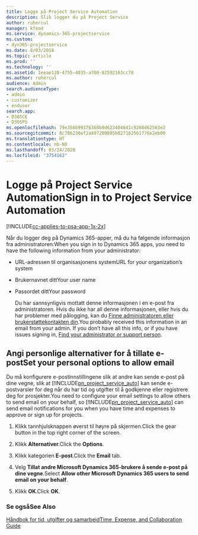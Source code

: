 ```yaml
---
title: Logge på Project Service Automation
description: Slik logger du på Project Service
author: ruhercul
manager: kfend
ms.service: dynamics-365-projectservice
ms.custom:
- dyn365-projectservice
ms.date: 8/03/2018
ms.topic: article
ms.prod: ''
ms.technology: ''
ms.assetid: 1eeae120-4755-4035-a700-82592163cc78
ms.author: ruhercul
audience: Admin
search.audienceType:
- admin
- customizer
- enduser
search.app:
- D365CE
- D365PS
ms.openlocfilehash: 79e356b99376360b9d623404641c9268d62563e2
ms.sourcegitcommit: 8c786230ef2a497280885b827162561776e2eb00
ms.translationtype: HT
ms.contentlocale: nb-NO
ms.lasthandoff: 03/24/2020
ms.locfileid: "3754162"
---
```

# <a name="sign-in-to-project-service-automation"></a><span data-ttu-id="cf9ec-103">Logge på Project Service Automation</span><span class="sxs-lookup"><span data-stu-id="cf9ec-103">Sign in to Project Service Automation</span></span>

[!INCLUDE[cc-applies-to-psa-app-1x-2x](../includes/cc-applies-to-psa-app-1x-2x.md)]

<span data-ttu-id="cf9ec-104">Når du logger deg på Dynamics 365-apper, må du ha følgende informasjon fra administratoren:</span><span class="sxs-lookup"><span data-stu-id="cf9ec-104">When you sign in to Dynamics 365 apps, you need to have the following information from your administrator:</span></span>  
  
- <span data-ttu-id="cf9ec-105">URL-adressen til organisasjonens system</span><span class="sxs-lookup"><span data-stu-id="cf9ec-105">URL for your organization’s system</span></span>  
  
- <span data-ttu-id="cf9ec-106">Brukernavnet ditt</span><span class="sxs-lookup"><span data-stu-id="cf9ec-106">Your user name</span></span>  
  
- <span data-ttu-id="cf9ec-107">Passordet ditt</span><span class="sxs-lookup"><span data-stu-id="cf9ec-107">Your password</span></span>  
  
  <span data-ttu-id="cf9ec-108">Du har sannsynligvis mottatt denne informasjonen i en e-post fra administratoren. Hvis du ikke har all denne informasjonen, eller hvis du har problemer med pålogging, kan du [Finne administratoren eller brukerstøttekontakten din](../basics/find-administrator-support.md).</span><span class="sxs-lookup"><span data-stu-id="cf9ec-108">You probably received this information in an email from your admin. If you don’t have all this info, or if you have issues signing in, [Find your administrator or support person](../basics/find-administrator-support.md).</span></span>  
  
## <a name="set-your-personal-options-to-allow-email"></a><span data-ttu-id="cf9ec-109">Angi personlige alternativer for å tillate e-post</span><span class="sxs-lookup"><span data-stu-id="cf9ec-109">Set your personal options to allow email</span></span>  
 <span data-ttu-id="cf9ec-110">Du må konfigurere e-postinnstillingene slik at andre kan sende e-post på dine vegne, slik at [!INCLUDE[pn_project_service_auto](../includes/pn-project-service-auto.md)] kan sende e-postvarsler for deg når du har tid og utgifter til å godkjenne eller registrere deg for prosjekter.</span><span class="sxs-lookup"><span data-stu-id="cf9ec-110">You need to configure your email settings to allow others to send email on your behalf, so [!INCLUDE[pn_project_service_auto](../includes/pn-project-service-auto.md)] can send email notifications for you when you have time and expenses to approve or sign up for projects.</span></span>  
  
1.  <span data-ttu-id="cf9ec-111">Klikk tannhjulsknappen øverst til høyre på skjermen.</span><span class="sxs-lookup"><span data-stu-id="cf9ec-111">Click the gear button in the top right corner of the screen.</span></span>  
  
2.  <span data-ttu-id="cf9ec-112">Klikk **Alternativer**.</span><span class="sxs-lookup"><span data-stu-id="cf9ec-112">Click the **Options**.</span></span>  
  
3.  <span data-ttu-id="cf9ec-113">Klikk kategorien **E-post**.</span><span class="sxs-lookup"><span data-stu-id="cf9ec-113">Click the **Email** tab.</span></span>  
  
4.  <span data-ttu-id="cf9ec-114">Velg **Tillat andre Microsoft Dynamics 365-brukere å sende e-post på dine vegne**.</span><span class="sxs-lookup"><span data-stu-id="cf9ec-114">Select **Allow other Microsoft Dynamics 365 users to send email on your behalf**.</span></span>  
  
5.  <span data-ttu-id="cf9ec-115">Klikk **OK**.</span><span class="sxs-lookup"><span data-stu-id="cf9ec-115">Click **OK**.</span></span>  
  
### <a name="see-also"></a><span data-ttu-id="cf9ec-116">Se også</span><span class="sxs-lookup"><span data-stu-id="cf9ec-116">See Also</span></span>  
 [<span data-ttu-id="cf9ec-117">Håndbok for tid, utgifter og samarbeid</span><span class="sxs-lookup"><span data-stu-id="cf9ec-117">Time, Expense, and Collaboration Guide</span></span>](../project-service/time-expense-collaboration-guide.md)
